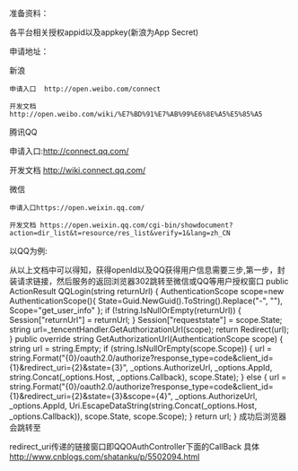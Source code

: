 准备资料：

各平台相关授权appid以及appkey(新浪为App Secret)

申请地址：

新浪

    申请入口  http://open.weibo.com/connect

    开发文档 http://open.weibo.com/wiki/%E7%BD%91%E7%AB%99%E6%8E%A5%E5%85%A5

腾讯QQ

   申请入口:http://connect.qq.com/

   开发文档  http://wiki.connect.qq.com/

微信 

    申请入口https://open.weixin.qq.com/

    开发文档 https://open.weixin.qq.com/cgi-bin/showdocument?action=dir_list&t=resource/res_list&verify=1&lang=zh_CN

以QQ为例:

从以上文档中可以得知，获得openId以及QQ获得用户信息需要三步,第一步，封装请求链接，然后服务的返回浏览器302跳转至微信或QQ等用户授权窗口
public ActionResult QQLogin(string returnUrl)
        {
            AuthenticationScope scope=new AuthenticationScope(){
                State=Guid.NewGuid().ToString().Replace("-", ""),
                Scope="get_user_info"
            };
            if (!string.IsNullOrEmpty(returnUrl))
            {
                Session["returnUrl"] = returnUrl;
            }
            Session["requeststate"] = scope.State;
            string url=_tencentHandler.GetAuthorizationUrl(scope);
            return Redirect(url);
        }
        public override string GetAuthorizationUrl(AuthenticationScope scope)
        {
            string url = string.Empty;
            if (string.IsNullOrEmpty(scope.Scope))
            {
                url = string.Format("{0}/oauth2.0/authorize?response_type=code&client_id={1}&redirect_uri={2}&state={3}", _options.AuthorizeUrl, _options.AppId, string.Concat(_options.Host, _options.Callback), scope.State);
            }
            else
            {
                url = string.Format("{0}/oauth2.0/authorize?response_type=code&client_id={1}&redirect_uri={2}&state={3}&scope={4}", _options.AuthorizeUrl, _options.AppId, Uri.EscapeDataString(string.Concat(_options.Host, _options.Callback)), scope.State, scope.Scope);
            }
            return url;
        }
         成功后浏览器会跳转至

redirect_uri传递的链接窗口即QQOAuthController下面的CallBack
具体 http://www.cnblogs.com/shatanku/p/5502094.html
